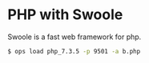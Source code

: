PHP with Swoole
==================

Swoole is a fast web framework for php.

```sh
$ ops load php_7.3.5 -p 9501 -a b.php
```
